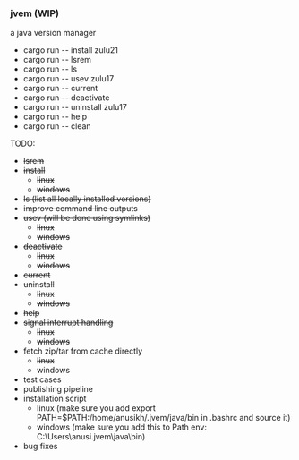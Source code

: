 ### jvem (WIP)

a java version manager

- cargo run -- install zulu21
- cargo run -- lsrem
- cargo run -- ls
- cargo run -- usev zulu17
- cargo run -- current
- cargo run -- deactivate
- cargo run -- uninstall zulu17
- cargo run -- help
- cargo run -- clean

TODO:

- ~~lsrem~~
- ~~install~~
  - ~~linux~~
  - ~~windows~~
- ~~ls (list all locally installed versions)~~
- ~~improve command line outputs~~
- ~~usev (will be done using symlinks)~~
  - ~~linux~~
  - ~~windows~~
- ~~deactivate~~
  - ~~linux~~
  - ~~windows~~
- ~~current~~
- ~~uninstall~~
  - ~~linux~~
  - ~~windows~~
- ~~help~~
- ~~signal interrupt handling~~
  - ~~linux~~
  - ~~windows~~
- fetch zip/tar from cache directly
  - ~~linux~~
  - windows
- test cases
- publishing pipeline
- installation script
  - linux (make sure you add export PATH=$PATH:/home/anusikh/.jvem/java/bin in .bashrc and source it)
  - windows (make sure you add this to Path env: C:\Users\anusi\.jvem\java\bin)
- bug fixes
